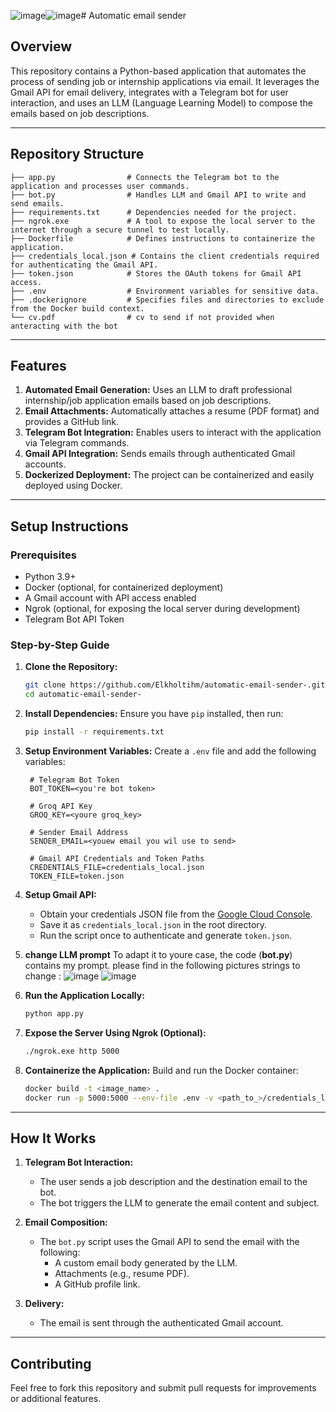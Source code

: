 ![image](https://github.com/user-attachments/assets/082da577-8cf9-4598-8297-890472374b42)![image](https://github.com/user-attachments/assets/259acd12-821a-412e-aff9-7f47229d4215)# Automatic email sender

## Overview

This repository contains a Python-based application that automates the process of sending job or internship applications via email. It leverages the Gmail API for email delivery, integrates with a Telegram bot for user interaction, and uses an LLM (Language Learning Model) to compose the emails based on job descriptions.

---

## Repository Structure

```plaintext
├── app.py                # Connects the Telegram bot to the application and processes user commands.
├── bot.py                # Handles LLM and Gmail API to write and send emails.
├── requirements.txt      # Dependencies needed for the project.
├── ngrok.exe             # A tool to expose the local server to the internet through a secure tunnel to test locally.
├── Dockerfile            # Defines instructions to containerize the application.
├── credentials_local.json # Contains the client credentials required for authenticating the Gmail API.
├── token.json            # Stores the OAuth tokens for Gmail API access.
├── .env                  # Environment variables for sensitive data.
├── .dockerignore         # Specifies files and directories to exclude from the Docker build context.
└── cv.pdf                # cv to send if not provided when anteracting with the bot
```

---

## Features

1. **Automated Email Generation:** Uses an LLM to draft professional internship/job application emails based on job descriptions.
2. **Email Attachments:** Automatically attaches a resume (PDF format) and provides a GitHub link.
3. **Telegram Bot Integration:** Enables users to interact with the application via Telegram commands.
4. **Gmail API Integration:** Sends emails through authenticated Gmail accounts.
5. **Dockerized Deployment:** The project can be containerized and easily deployed using Docker.

---

## Setup Instructions

### Prerequisites

- Python 3.9+
- Docker (optional, for containerized deployment)
- A Gmail account with API access enabled
- Ngrok (optional, for exposing the local server during development)
- Telegram Bot API Token

### Step-by-Step Guide

1. **Clone the Repository:**
   ```bash
   git clone https://github.com/Elkholtihm/automatic-email-sender-.git
   cd automatic-email-sender-
   ```

2. **Install Dependencies:**
   Ensure you have `pip` installed, then run:
   ```bash
   pip install -r requirements.txt
   ```

3. **Setup Environment Variables:**
   Create a `.env` file and add the following variables:
   ```plaintext
    # Telegram Bot Token
    BOT_TOKEN=<you're bot token>
    
    # Groq API Key
    GROQ_KEY=<youre groq_key>
    
    # Sender Email Address
    SENDER_EMAIL=<youew email you wil use to send>
    
    # Gmail API Credentials and Token Paths
    CREDENTIALS_FILE=credentials_local.json
    TOKEN_FILE=token.json
   ```

4. **Setup Gmail API:**
   - Obtain your credentials JSON file from the [Google Cloud Console](https://console.cloud.google.com/).
   - Save it as `credentials_local.json` in the root directory.
   - Run the script once to authenticate and generate `token.json`.

5. **change LLM prompt** 
To adapt it to youre case, the code (**bot.py**) contains my prompt. please find in the following pictures strings to change : 
![image](https://github.com/user-attachments/assets/b0ecc548-c034-4cd0-ab10-c7acd187b0cd)
![image](https://github.com/user-attachments/assets/d4e88f20-bb09-4ed9-8858-1de77c0b9ed7)

6. **Run the Application Locally:**
   ```bash
   python app.py
   ```

7. **Expose the Server Using Ngrok (Optional):**
   ```bash
   ./ngrok.exe http 5000
   ```

8. **Containerize the Application:**
   Build and run the Docker container:
   ```bash
   docker build -t <image_name> .
   docker run -p 5000:5000 --env-file .env -v <path_to_>/credentials_local.json -v <path_to>\token.json:/app/token.json <image_name>
   ```

---

## How It Works

1. **Telegram Bot Interaction:**
   - The user sends a job description and the destination email to the bot.
   - The bot triggers the LLM to generate the email content and subject.

2. **Email Composition:**
   - The `bot.py` script uses the Gmail API to send the email with the following:
     - A custom email body generated by the LLM.
     - Attachments (e.g., resume PDF).
     - A GitHub profile link.

3. **Delivery:**
   - The email is sent through the authenticated Gmail account.

---

## Contributing

Feel free to fork this repository and submit pull requests for improvements or additional features.
